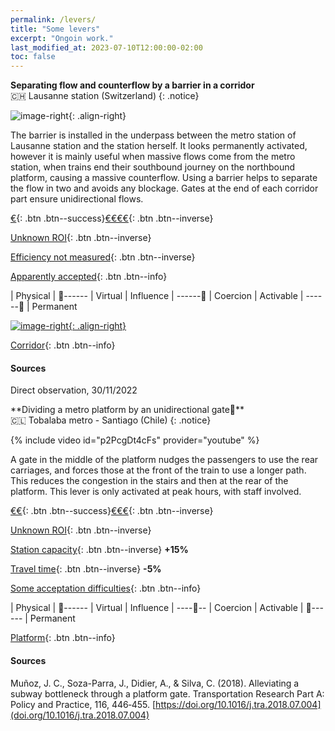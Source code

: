 ```yaml
---
permalink: /levers/
title: "Some levers"
excerpt: "Ongoin work."
last_modified_at: 2023-07-10T12:00:00-02:00
toc: false
---
```


**Separating flow and counterflow by a barrier in a corridor**<br>
🇨🇭 Lausanne station (Switzerland)
{: .notice}

![image-right](https://github.com/Mind-the-Cap/Mind-the-Cap.github.io/assets/19514464/c17cfa57-030e-40d2-bfe8-c74378df9298){: .align-right}

The barrier is installed in the underpass between the metro station of Lausanne station and the station herself.
It looks permanently activated, however it is mainly useful when massive flows come from the metro station, when trains end their southbound journey on the northbound platform, causing a massive counterflow.
Using a barrier helps to separate the flow in two and avoids any blockage. Gates at the end of each corridor part ensure unidirectional flows.

[€](#link){: .btn .btn--success}[€€€€](#link){: .btn .btn--inverse} 

[Unknown ROI](#link){: .btn .btn--inverse}

[Efficiency not measured](#link){: .btn .btn--inverse}

[Apparently accepted](#link){: .btn .btn--info}

| Physical | 🔵------ | Virtual
| Influence | ------🔵 | Coercion
| Activable | ------🔵 | Permanent

[![image-right](https://github.com/Mind-the-Cap/Mind-the-Cap.github.io/assets/19514464/2145eb11-b727-4340-9e3f-41bcb6dc5983){: .align-right}](https://www.openstreetmap.org/way/313989605#map=18/46.51742/6.62996)

[Corridor](#link){: .btn .btn--info}

#### Sources
Direct observation, 30/11/2022

**Dividing a metro platform by an unidirectional gate**<br>
🇨🇱 Tobalaba metro - Santiago (Chile)
{: .notice}

{% include video id="p2PcgDt4cFs" provider="youtube" %}

A gate in the middle of the platform nudges the passengers to use the rear carriages, and forces those at the front of the train to use a longer path. This reduces the congestion in the stairs and then at the rear of the platform.
This lever is only activated at peak hours, with staff involved.

[€€](#link){: .btn .btn--success}[€€€](#link){: .btn .btn--inverse} 

[Unknown ROI](#link){: .btn .btn--inverse}

[Station capacity](#link){: .btn .btn--inverse} **+15%**

[Travel time](#link){: .btn .btn--inverse} **-5%**

[Some acceptation difficulties](#link){: .btn .btn--info}

| Physical | 🔵------ | Virtual
| Influence | ----🔵-- | Coercion
| Activable | 🔵------ | Permanent

[Platform](#link){: .btn .btn--info}

#### Sources
Muñoz, J. C., Soza-Parra, J., Didier, A., & Silva, C. (2018). Alleviating a subway bottleneck through a platform gate. Transportation Research Part A: Policy and Practice, 116, 446‑455. [https://doi.org/10.1016/j.tra.2018.07.004](doi.org/10.1016/j.tra.2018.07.004)

